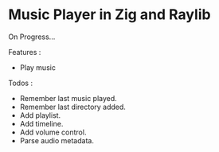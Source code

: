 # Music Player in Zig and Raylib

On Progress...

Features :

- Play music

Todos :

- Remember last music played.
- Remember last directory added.
- Add playlist.
- Add timeline.
- Add volume control.
- Parse audio metadata.

